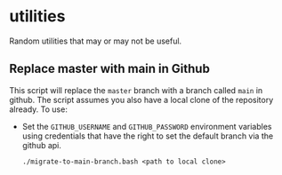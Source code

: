 # utilities

Random utilities that may or may not be useful.


## Replace master with main in Github

This script will replace the `master` branch with a branch called `main` in github. The script assumes you also have a local clone of the repository already. To use:

- Set the `GITHUB_USERNAME` and `GITHUB_PASSWORD` environment variables using credentials that have the right to set the default branch via the github api.

	```
	./migrate-to-main-branch.bash <path to local clone>
	```
